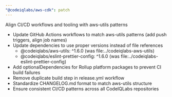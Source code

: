 ```yaml
---
"@codeiqlabs/aws-cdk": patch
---
```


Align CI/CD workflows and tooling with aws-utils patterns

- Update GitHub Actions workflows to match aws-utils patterns (add push triggers, align job names)
- Update dependencies to use proper versions instead of file references
  - @codeiqlabs/aws-utils: ^1.6.0 (was file:../codeiqlabs-aws-utils)
  - @codeiqlabs/eslint-prettier-config: ^1.6.0 (was file:../codeiqlabs-eslint-prettier-config)
- Add optionalDependencies for Rollup platform packages to prevent CI build failures
- Remove duplicate build step in release.yml workflow
- Standardize CHANGELOG.md format to match aws-utils structure
- Ensure consistent CI/CD patterns across all CodeIQLabs repositories
